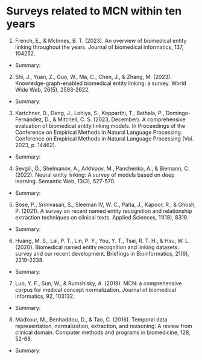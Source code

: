 # Surveys related to MCN within ten years
1. French, E., & McInnes, B. T. (2023). An overview of biomedical entity linking throughout the years. Journal of biomedical informatics, 137, 104252.
- Summary:

2. Shi, J., Yuan, Z., Guo, W., Ma, C., Chen, J., & Zhang, M. (2023). Knowledge-graph-enabled biomedical entity linking: a survey. World Wide Web, 26(5), 2593-2622.
- Summary:
  
3. Kartchner, D., Deng, J., Lohiya, S., Kopparthi, T., Bathala, P., Domingo-Fernández, D., & Mitchell, C. S. (2023, December). A comprehensive evaluation of biomedical entity linking models. In Proceedings of the Conference on Empirical Methods in Natural Language Processing. Conference on Empirical Methods in Natural Language Processing (Vol. 2023, p. 14462).
- Summary:
  
4. Sevgili, Ö., Shelmanov, A., Arkhipov, M., Panchenko, A., & Biemann, C. (2022). Neural entity linking: A survey of models based on deep learning. Semantic Web, 13(3), 527-570.
- Summary:

5. Bose, P., Srinivasan, S., Sleeman IV, W. C., Palta, J., Kapoor, R., & Ghosh, P. (2021). A survey on recent named entity recognition and relationship extraction techniques on clinical texts. Applied Sciences, 11(18), 8319.
- Summary:

6. Huang, M. S., Lai, P. T., Lin, P. Y., You, Y. T., Tsai, R. T. H., & Hsu, W. L. (2020). Biomedical named entity recognition and linking datasets: survey and our recent development. Briefings in Bioinformatics, 21(6), 2219-2238.
- Summary:

7. Luo, Y. F., Sun, W., & Rumshisky, A. (2019). MCN: a comprehensive corpus for medical concept normalization. Journal of biomedical informatics, 92, 103132.
- Summary:

8. Madkour, M., Benhaddou, D., & Tao, C. (2016). Temporal data representation, normalization, extraction, and reasoning: A review from clinical domain. Computer methods and programs in biomedicine, 128, 52-68.

- Summary: 
